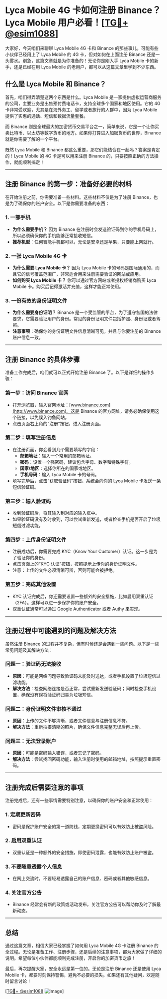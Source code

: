# Lyca Mobile 4G 卡如何注册 Binance？Lyca Mobile 用户必看！[[TG💪+ @esim1088](https://t.me/s/esim1088)]

大家好，今天咱们来聊聊 Lyca Mobile 4G 卡和 Binance 的那些事儿。可能有些小伙伴已经用上了 Lyca Mobile 的 4G 卡，但对如何在上面注册 Binance 还是一头雾水。别急，这篇文章就是为你准备的！无论你是刚入手 Lyca Mobile 卡的新手，还是已经在用 Lyca Mobile 的老用户，都可以从这篇文章里学到不少东西。

## 什么是 Lyca Mobile 和 Binance？

首先，咱们得弄清楚这两个东西是什么。Lyca Mobile 是一家提供虚拟运营商服务的公司，主要业务是出售预付费电话卡，支持全球多个国家和地区使用。它的 4G 卡非常受欢迎，尤其是在海外务工、留学或者旅行的人群中，因为 Lyca Mobile 提供了实惠的通话、短信和数据流量套餐。

而 Binance 则是全球最大的加密货币交易平台之一，简单来说，它是一个让你买卖比特币、以太坊等数字货币的地方。如果你打算进入加密货币的世界，Binance 就是你需要了解的一个平台。

既然 Lyca Mobile 和 Binance 都这么重要，那它们能结合在一起吗？答案是肯定的！Lyca Mobile 的 4G 卡是可以用来注册 Binance 的，只要按照正确的方法操作，就能顺利搞定！

---

## 注册 Binance 的第一步：准备好必要的材料

在开始注册之前，你需要准备一些材料。这些材料不仅是为了注册 Binance，也是为了确保你的账户安全。以下是你需要准备的东西：

### 1. 一部手机
- **为什么需要手机？** 因为 Binance 在注册时会发送验证码到你的手机号码上，所以必须确保你的手机能够正常接收短信。
- **推荐机型**：任何智能手机都可以，无论是安卓还是苹果，只要能上网就行。

### 2. 一张 Lyca Mobile 4G 卡
- **为什么需要 Lyca Mobile 卡？** 因为 Lyca Mobile 卡的号码是国际通用的，而且它的信号覆盖范围广，非常适合用来注册需要验证的网站或应用。
- **如何购买 Lyca Mobile 卡？** 你可以通过官方网站或者授权经销商购买 Lyca Mobile 卡。购买后记得激活并充值，这样才能正常使用。

### 3. 一份有效的身份证明文件
- **为什么需要身份证明？** Binance 是一个受监管的平台，为了遵守各国的法律要求，它需要验证用户的身份。常见的身份证明文件包括护照、身份证或者驾照。
- **注意事项**：确保你的身份证明文件信息清晰可见，并且与你要注册的 Binance 账户信息一致。

---

## 注册 Binance 的具体步骤

准备工作完成后，咱们就可以正式开始注册 Binance 了。以下是详细的操作步骤：

### 第一步：访问 Binance 官网
- 打开浏览器，输入官网地址：[www.binance.com](http://www.binance.com)。这是 Binance 的官方网址，请务必确保使用这个链接，以免误入钓鱼网站。
- 点击页面右上角的“注册”按钮，进入注册页面。

### 第二步：填写注册信息
- 在注册页面，你会看到几个需要填写的字段：
  - **邮箱地址**：输入一个常用的邮箱地址。
  - **密码**：设置一个强密码，建议包含字母、数字和特殊字符。
  - **国家/地区**：选择你所在的国家或地区。
  - **手机号码**：输入 Lyca Mobile 卡的号码。
- 填写完毕后，点击“获取验证码”按钮，系统会向你的 Lyca Mobile 卡发送一条短信验证码。

### 第三步：输入验证码
- 收到验证码后，将其输入到对应的输入框中。
- 如果验证码没有及时收到，可以尝试重新发送，或者检查手机是否开启了垃圾短信过滤功能。

### 第四步：上传身份证明文件
- 注册成功后，你需要完成 KYC（Know Your Customer）认证。这一步是为了验证你的身份。
- 点击页面上的“KYC 认证”按钮，按照提示上传你的身份证明文件。
- 注意：上传的文件必须清晰可辨，否则可能会被拒绝。

### 第五步：完成其他设置
- KYC 认证完成后，你还需要设置一些额外的安全措施，比如启用双重认证（2FA）。这样可以进一步保护你的账户安全。
- 双重认证通常可以通过 Google Authenticator 或者 Authy 来实现。

---

## 注册过程中可能遇到的问题及解决方法

虽然注册 Binance 的过程并不复杂，但有时候还是会遇到一些问题。以下是一些常见问题及其解决方法：

### 问题一：验证码无法接收
- **原因**：可能是网络问题导致验证码未能及时送达，或者手机设置了垃圾短信过滤功能。
- **解决方法**：检查网络连接是否正常，尝试重新发送验证码；同时检查手机设置，确保没有误将验证码归类为垃圾短信。

### 问题二：身份证明文件审核不通过
- **原因**：上传的文件不够清晰，或者文件信息与注册信息不符。
- **解决方法**：重新拍摄清晰的照片，确保文件信息完整无误后再上传。

### 问题三：无法登录账户
- **原因**：可能是密码输入错误，或者忘记了密码。
- **解决方法**：尝试找回密码功能，输入注册时使用的邮箱地址，按照提示重置密码。

---

## 注册完成后需要注意的事项

注册完成后，还有一些事情需要特别注意，以确保你的账户安全和正常使用：

### 1. 定期更新密码
- 密码是保护账户安全的第一道防线，定期更换密码可以有效防止被盗风险。

### 2. 启用双重认证
- 双重认证是一种额外的安全措施，即使密码泄露，也能有效防止账户被盗。

### 3. 不要随意透露个人信息
- 在网上交流时，不要轻易透露自己的账户信息、密码或者其他敏感信息。

### 4. 关注官方公告
- Binance 经常会有新的政策或活动发布，关注官方公告可以帮助你及时了解最新动态。

---

## 总结

通过这篇文章，相信大家已经掌握了如何用 Lyca Mobile 4G 卡注册 Binance 的全过程。无论是准备工作、注册步骤，还是后续的注意事项，都为大家做了详细的说明。希望每位小伙伴都能顺利完成注册，开启你的加密货币之旅！

最后，再次提醒大家，安全永远是第一位的。无论是注册 Binance 还是使用 Lyca Mobile 卡，都要时刻保持警惕，避免不必要的损失。如果还有其他疑问，欢迎随时留言讨论！

[[TG💪+ @esim1088](https://t.me/s/esim1088) ![Image](https://i.postimg.cc/4NQfJmqS/Snipaste-2025-05-13-00-14-12.png)]